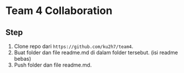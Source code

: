 # Team 4 Collaboration

## Step

1. Clone repo dari `https://github.com/ku2h7/team4`.
2. Buat folder dan file readme.md di dalam folder tersebut. (isi readme bebas)
3. Push folder dan file readme.md.

